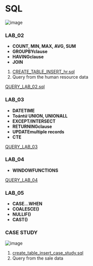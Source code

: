 # SQL

![image](https://github.com/user-attachments/assets/286f4551-95c4-44a3-8193-852fc9c1cd51)

### LAB_02
- **COUNT, MIN, MAX, AVG, SUM**
- **GROUPBYclause**
- **HAVINGclause**
- **JOIN**
1. [CREATE_TABLE_INSERT_hr.sql](https://github.com/hiuuuuuuuu/SQL/blob/main/CREATE_TABLE_INSERT_hr.sql)
2. Query from the human resource data

[QUERY_LAB_02.sql](https://github.com/hiuuuuuuuu/SQL/blob/main/QUERY_LAB_02.sql)
 
### LAB_03
 - **DATETIME**
 - **Toántử UNION, UNIONALL**
 - **EXCEPT/INTERSECT**
 -  **RETURNINGclause**
 -  **UPDATEmultiple records**
 -   **CTE**
   
[QUERY_LAB_03](https://github.com/hiuuuuuuuu/SQL/blob/main/lab_03.sql)

### LAB_04

- **WINDOWFUNCTIONS**

[QUERY_LAB_04](https://github.com/hiuuuuuuuu/SQL/blob/main/LAB_04.sql)

### LAB_05

- **CASE…WHEN**
- **COALESCE()**
- **NULLIF()**
- **CAST()**

### CASE STUDY

![image](https://github.com/user-attachments/assets/0dc1cdf2-7ea7-43dc-9899-71cb1e595ce4)

1. [create_table_insert_case_study.sql](https://github.com/hiuuuuuuuu/SQL/blob/main/create_table_insert_case_study.sql)
2. Query from the sale data 

